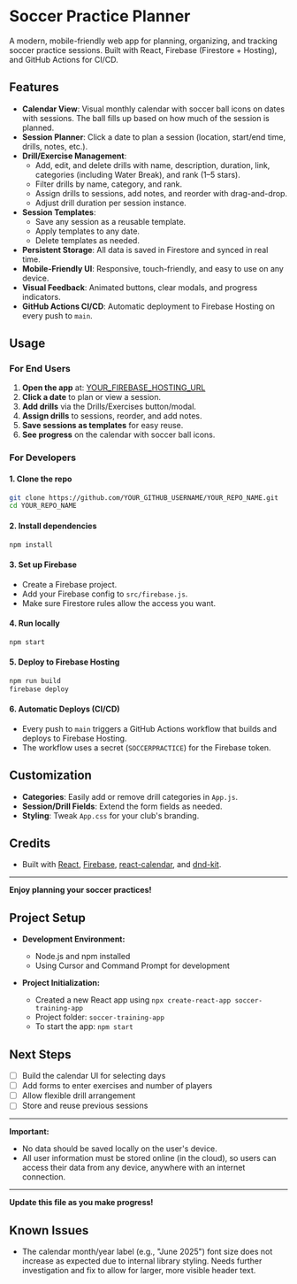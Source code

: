 # Soccer Practice Planner

A modern, mobile-friendly web app for planning, organizing, and tracking soccer practice sessions. Built with React, Firebase (Firestore + Hosting), and GitHub Actions for CI/CD.

## Features

- **Calendar View**: Visual monthly calendar with soccer ball icons on dates with sessions. The ball fills up based on how much of the session is planned.
- **Session Planner**: Click a date to plan a session (location, start/end time, drills, notes, etc.).
- **Drill/Exercise Management**:
  - Add, edit, and delete drills with name, description, duration, link, categories (including Water Break), and rank (1–5 stars).
  - Filter drills by name, category, and rank.
  - Assign drills to sessions, add notes, and reorder with drag-and-drop.
  - Adjust drill duration per session instance.
- **Session Templates**:
  - Save any session as a reusable template.
  - Apply templates to any date.
  - Delete templates as needed.
- **Persistent Storage**: All data is saved in Firestore and synced in real time.
- **Mobile-Friendly UI**: Responsive, touch-friendly, and easy to use on any device.
- **Visual Feedback**: Animated buttons, clear modals, and progress indicators.
- **GitHub Actions CI/CD**: Automatic deployment to Firebase Hosting on every push to `main`.

## Usage

### For End Users
1. **Open the app** at: [YOUR_FIREBASE_HOSTING_URL](https://your-app-name.web.app)
2. **Click a date** to plan or view a session.
3. **Add drills** via the Drills/Exercises button/modal.
4. **Assign drills** to sessions, reorder, and add notes.
5. **Save sessions as templates** for easy reuse.
6. **See progress** on the calendar with soccer ball icons.

### For Developers

#### 1. Clone the repo
```sh
git clone https://github.com/YOUR_GITHUB_USERNAME/YOUR_REPO_NAME.git
cd YOUR_REPO_NAME
```

#### 2. Install dependencies
```sh
npm install
```

#### 3. Set up Firebase
- Create a Firebase project.
- Add your Firebase config to `src/firebase.js`.
- Make sure Firestore rules allow the access you want.

#### 4. Run locally
```sh
npm start
```

#### 5. Deploy to Firebase Hosting
```sh
npm run build
firebase deploy
```

#### 6. Automatic Deploys (CI/CD)
- Every push to `main` triggers a GitHub Actions workflow that builds and deploys to Firebase Hosting.
- The workflow uses a secret (`SOCCERPRACTICE`) for the Firebase token.

## Customization
- **Categories**: Easily add or remove drill categories in `App.js`.
- **Session/Drill Fields**: Extend the form fields as needed.
- **Styling**: Tweak `App.css` for your club's branding.

## Credits
- Built with [React](https://reactjs.org/), [Firebase](https://firebase.google.com/), [react-calendar](https://github.com/wojtekmaj/react-calendar), and [dnd-kit](https://dndkit.com/).

---

**Enjoy planning your soccer practices!**

## Project Setup

- **Development Environment:**
  - Node.js and npm installed
  - Using Cursor and Command Prompt for development

- **Project Initialization:**
  - Created a new React app using `npx create-react-app soccer-training-app`
  - Project folder: `soccer-training-app`
  - To start the app: `npm start`

## Next Steps

- [ ] Build the calendar UI for selecting days
- [ ] Add forms to enter exercises and number of players
- [ ] Allow flexible drill arrangement
- [ ] Store and reuse previous sessions

---

**Important:**
- No data should be saved locally on the user's device.
- All user information must be stored online (in the cloud), so users can access their data from any device, anywhere with an internet connection.

---

**Update this file as you make progress!**

## Known Issues

- The calendar month/year label (e.g., "June 2025") font size does not increase as expected due to internal library styling. Needs further investigation and fix to allow for larger, more visible header text.
